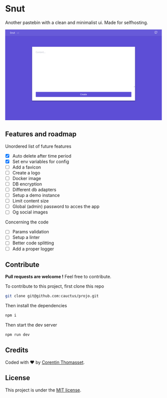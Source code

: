 # Snut

Another pastebin with a clean and minimalist ui. Made for selfhosting.

![screenshot](./.github/screenshot.png)

## Features and roadmap

Unordered list of future features

- [x] Auto delete after time period
- [x] Set env variables for config
- [ ] Add a favicon
- [ ] Create a logo
- [ ] Docker image
- [ ] DB encryption
- [ ] Different db adapters
- [ ] Setup a demo instance
- [ ] Limit content size
- [ ] Global (admin) password to acces the app
- [ ] Og social images

Concerning the code

- [ ] Params validation
- [ ] Setup a linter
- [ ] Better code splitting
- [ ] Add a proper logger

## Contribute

**Pull requests are welcome !** Feel free to contribute.

To contribute to this project, first clone this repo

```bash
git clone git@github.com:cauctus/projo.git
```

Then install the dependencies

```bash
npm i
```

Then start the dev server

```bash
npm run dev
```

## Credits

Coded with ❤️ by [Corentin Thomasset](https://github.com/CorentinTh).

## License

This project is under the [MIT license](LICENSE).
